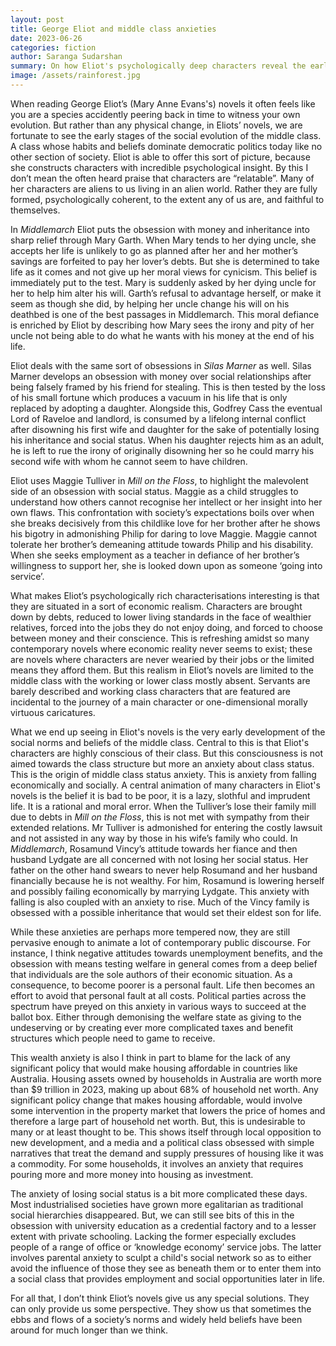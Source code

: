 ```yaml
---
layout: post
title: George Eliot and middle class anxieties
date: 2023-06-26
categories: fiction
author: Saranga Sudarshan
summary: On how Eliot's psychologically deep characters reveal the early evolution of middle class anxieties.
image: /assets/rainforest.jpg
---
```

When reading George Eliot’s (Mary Anne Evans's) novels it often feels like you are a species accidently peering back in time to witness your own evolution. But rather than any physical change, in Eliots’ novels, we are fortunate to see the early stages of the social evolution of the middle class. A class whose habits and beliefs dominate democratic politics today like no other section of society. Eliot is able to offer this sort of picture, because she constructs characters with incredible psychological insight. By this I don’t mean the often heard praise that characters are “relatable”. Many of her characters are aliens to us living in an alien world. Rather they are fully formed, psychologically coherent, to the extent any of us are, and faithful to themselves. 

In *Middlemarch* Eliot puts the obsession with money and inheritance into sharp relief through Mary Garth. When Mary tends to her dying uncle, she accepts her life is unlikely to go as planned after her and her mother’s savings are forfeited to pay her lover’s debts. But she is determined to take life as it comes and not give up her moral views for cynicism. This belief is immediately put to the test. Mary is suddenly asked by her dying uncle for her to help him alter his will. Garth’s refusal to advantage herself, or make it seem as though she did, by helping her uncle change his will on his deathbed is one of the best passages in Middlemarch. This moral defiance is enriched by Eliot by describing how Mary sees the irony and pity of her uncle not being able to do what he wants with his money at the end of his life.

Eliot deals with the same sort of obsessions in *Silas Marner* as well. Silas Marner develops an obsession with money over social relationships after being falsely framed by his friend for stealing. This is then tested by the loss of his small fortune which produces a vacuum in his life that is only  replaced by adopting a daughter. Alongside this, Godfrey Cass the eventual Lord of Raveloe and landlord, is consumed by a lifelong internal conflict after disowning his first wife and daughter for the sake of potentially losing his inheritance and social status. When his daughter rejects him as an adult, he is left to rue the irony of originally disowning her so he could marry his second wife with whom he cannot seem to have children.

Eliot uses Maggie Tulliver in *Mill on the Floss*, to highlight the malevolent side of an obsession with social status. Maggie as a child struggles to understand how others cannot recognise her intellect or her insight into her own flaws. This confrontation with society’s expectations boils over when she breaks decisively from this childlike love for her brother after he shows his bigotry in admonishing Philip for daring to love Maggie. Maggie cannot tolerate her brother’s demeaning attitude towards Philip and his disability. When she seeks employment as a teacher in defiance of her brother’s willingness to support her, she is looked down upon as someone ‘going into service’.

What makes Eliot’s psychologically rich characterisations interesting is that they are situated in a sort of economic realism. Characters are brought down by debts, reduced to lower living standards in the face of wealthier relatives, forced into the jobs they do not enjoy doing, and forced to choose between money and their conscience. This is refreshing amidst so many contemporary novels where economic reality never seems to exist; these are novels where characters are never wearied by their jobs or the limited means they afford them. But this realism in Eliot’s novels are limited to the middle class with the working or lower class mostly absent. Servants are barely described and working class characters that are featured are incidental to the journey of a main character or one-dimensional morally virtuous caricatures. 

What we end up seeing in Eliot's novels is the very early development of the social norms and beliefs of the middle class. Central to this is that Eliot's characters are highly conscious of their class. But this consciousness is not aimed towards the class structure but more an anxiety about class status. This is the origin of middle class status anxiety. This is anxiety from falling economically and socially. A central animation of many characters in Eliot's novels is the belief it is bad to be poor, it is a lazy, slothful and imprudent life. It is a rational and moral error. When the Tulliver’s lose their family mill due to debts in *Mill on the Floss*, this is not met with sympathy from their extended relations. Mr Tulliver is admonished for entering the costly lawsuit and not assisted in any way by those in his wife’s family who could. In *Middlemarch*, Rosamund Vincy’s attitude towards her fiance and then husband Lydgate are all concerned with not losing her social status. Her father on the other hand swears to never help Rosumand and her husband financially because he is not wealthy. For him, Rosamund is lowering herself and possibly failing economically by marrying Lydgate. This anxiety with falling is also coupled with an anxiety to rise. Much of the Vincy family is obsessed with a possible inheritance that would set their eldest son for life.

While these anxieties are perhaps more tempered now, they are still pervasive enough to animate a lot of contemporary public discourse. For instance, I think negative attitudes towards unemployment benefits, and the obsession with means testing welfare in general comes from a deep belief that individuals are the sole authors of their economic situation. As a consequence, to become poorer is a personal fault. Life then becomes an effort to avoid that personal fault at all costs. Political parties across the spectrum have preyed on this anxiety in various ways to succeed at  the ballot box. Either through demonising the welfare state as giving to the undeserving or by creating ever more complicated taxes and benefit structures which people need to game to receive. 

This wealth anxiety is also I think in part to blame for the lack of any significant policy that would make housing affordable in countries like Australia. Housing assets owned by households in Australia are worth more than $9 trillion in 2023, making up about 68% of household net worth. Any significant policy change that makes housing affordable, would involve some intervention in the property market that lowers the price of homes and therefore a large part of household net worth. But, this is undesirable to many or at least thought to be. This shows itself through local opposition to new development, and a media and a political class obsessed with simple narratives that treat the demand and supply pressures of housing like it was a commodity. For some households, it involves an anxiety that requires pouring more and more money into housing as investment.

The anxiety of losing social status is a bit more complicated these days. Most industrialised societies have grown more egalitarian as traditional social hierarchies disappeared. But, we can still see bits of this in the obsession with university education as a credential factory and to a lesser extent with private schooling. Lacking the former especially excludes people of a range of office or ‘knowledge economy’ service jobs. The latter involves parental anxiety to sculpt a child's social network so as to either avoid the influence of those they see as beneath them or to enter them into a social class that provides employment and social opportunities later in life.

For all that, I don’t think Eliot’s novels give us any special solutions. They can only provide us some perspective. They show us that sometimes the ebbs and flows of a society’s norms and widely held beliefs have been around for much longer than we think.
